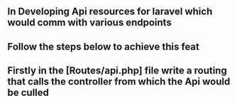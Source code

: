 ## In Developing Api resources for laravel which would comm with various endpoints
## Follow the steps below to achieve this feat
## Firstly in the [Routes/api.php] file write a routing that calls the controller from which the Api would be culled
